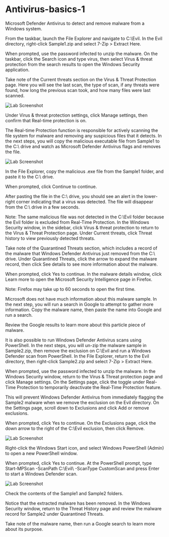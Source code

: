 # Antivirus-basics-1

Microsoft Defender Antivirus to detect and remove malware from a Windows system.

From the taskbar, launch the File Explorer and navigate to C:\Evil.
In the Evil directory, right-click Sample1.zip and select 7-Zip > Extract Here.

When prompted, use the password infected to unzip the malware.
On the taskbar, click the Search icon and type virus, then select Virus & threat protection from the search results to open the Windows Security application.

Take note of the Current threats section on the Virus & Threat Protection page. Here you will see the last scan, the type of scan, if any threats were found, how long the previous scan took, and how many files were last scanned.

 <img src="https://i.imgur.com/BmibK5n.png" alt="Lab Screenshot" style="max-width: 100%; height: auto;">

 Under Virus & threat protection settings, click Manage settings, then confirm that Real-time protection is on.

The Real-time Protection function is responsible for actively scanning the file system for malware and removing any suspicious files that it detects. In the next steps, you will copy the malicious executable file from Sample1 to the C:\ drive and watch as Microsoft Defender Antivirus flags and removes the file.

 <img src="https://i.imgur.com/HWdjnOl.png" alt="Lab Screenshot" style="max-width: 100%; height: auto;">

 In the File Explorer, copy the malicious .exe file from the Sample1 folder, and paste it to the C:\ drive.

When prompted, click Continue to continue.

After pasting the file in the C:\ drive, you should see an alert in the lower-right corner indicating that a virus was detected. The file will disappear from the C:\ drive in a few seconds.

Note: The same malicious file was not detected in the C:\Evil folder because the Evil folder is excluded from Real-Time Protection.
In the Windows Security window, in the sidebar, click Virus & threat protection to return to the Virus & Threat Protection page.
Under Current threats, click Threat history to view previously detected threats.

Take note of the Quarantined Threats section, which includes a record of the malware that Windows Defender Antivirus just removed from the C:\ drive.
Under Quarantined Threats, click the arrow to expand the malware record, then click See details to see more information about the malware.

When prompted, click Yes to continue.
In the malware details window, click Learn more to open the Microsoft Security Intelligence page in Firefox.

Note: Firefox may take up to 60 seconds to open the first time.

Microsoft does not have much information about this malware sample. In the next step, you will run a search in Google to attempt to gather more information.
Copy the malware name, then paste the name into Google and run a search.

Review the Google results to learn more about this particle piece of malware.

It is also possible to run Windows Defender Antivirus scans using PowerShell. In the next steps, you will un-zip the malware sample in Sample2.zip, then remove the exclusion on C:\Evil and run a Windows Defender scan from PowerShell.
In the File Explorer, return to the Evil directory, then right-click Sample2.zip and select 7-Zip > Extract Here.

When prompted, use the password infected to unzip the malware.
In the Windows Security window, return to the Virus & Threat protection page and click Manage settings.
On the Settings page, click the toggle under Real-Time Protection to temporarily deactivate the Real-Time Protection feature.

This will prevent Windows Defender Antivirus from immediately flagging the Sample2 malware when we remove the exclusion on the Evil directory.
On the Settings page, scroll down to Exclusions and click Add or remove exclusions.

When prompted, click Yes to continue.
On the Exclusions page, click the down arrow to the right of the C:\Evil exclusion, then click Remove.

<img src="https://i.imgur.com/bvOTFgt.png" alt="Lab Screenshot" style="max-width: 100%; height: auto;">

Right-click the Windows Start icon, and select Windows PowerShell (Admin) to open a new PowerShell window.

When prompted, click Yes to continue.
At the PowerShell prompt, type Start-MPScan -ScanPath C:\Evil\ -ScanType CustomScan and press Enter to start a Windows Defender scan.

 <img src="https://i.imgur.com/NcMm5mK.png" alt="Lab Screenshot" style="max-width: 100%; height: auto;">

 Check the contents of the Sample1 and Sample2 folders.

Notice that the extracted malware has been removed.
In the Windows Security window, return to the Threat History page and review the malware record for Sample2 under Quarantined Threats.

Take note of the malware name, then run a Google search to learn more about its purpose.
